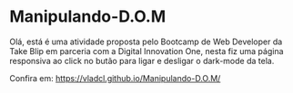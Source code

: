 # Manipulando-D.O.M

Olá, está é uma atividade proposta pelo Bootcamp de Web Developer da Take Blip em parceria com a Digital Innovation One, nesta fiz uma página responsiva ao click no butão para ligar e desligar o dark-mode da tela.

Confira em: https://vladcl.github.io/Manipulando-D.O.M/
